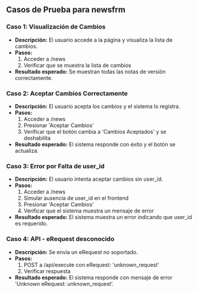 ## Casos de Prueba para newsfrm

### Caso 1: Visualización de Cambios
- **Descripción:** El usuario accede a la página y visualiza la lista de cambios.
- **Pasos:**
  1. Acceder a /news
  2. Verificar que se muestra la lista de cambios
- **Resultado esperado:** Se muestran todas las notas de versión correctamente.

### Caso 2: Aceptar Cambios Correctamente
- **Descripción:** El usuario acepta los cambios y el sistema lo registra.
- **Pasos:**
  1. Acceder a /news
  2. Presionar 'Aceptar Cambios'
  3. Verificar que el botón cambia a 'Cambios Aceptados' y se deshabilita
- **Resultado esperado:** El sistema responde con éxito y el botón se actualiza.

### Caso 3: Error por Falta de user_id
- **Descripción:** El usuario intenta aceptar cambios sin user_id.
- **Pasos:**
  1. Acceder a /news
  2. Simular ausencia de user_id en el frontend
  3. Presionar 'Aceptar Cambios'
  4. Verificar que el sistema muestra un mensaje de error
- **Resultado esperado:** El sistema muestra un error indicando que user_id es requerido.

### Caso 4: API - eRequest desconocido
- **Descripción:** Se envía un eRequest no soportado.
- **Pasos:**
  1. POST a /api/execute con eRequest: 'unknown_request'
  2. Verificar respuesta
- **Resultado esperado:** El sistema responde con mensaje de error 'Unknown eRequest: unknown_request'.
